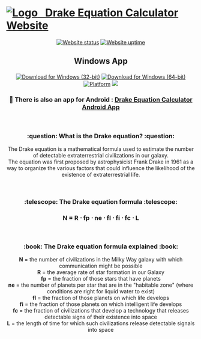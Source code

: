 # [![Logo](https://user-images.githubusercontent.com/86963425/220344222-3c05930c-d7dd-4f80-8d00-271a9bbbad60.png)&nbsp;&nbsp;&nbsp;Drake Equation Calculator Website](https://nickmihal.github.io/Drake-Equation-Calculator/)

<div align="center">

[![Website status](https://img.shields.io/uptimerobot/status/m793785666-85863a9bb342801a83a7a610?label=website%20status&style=for-the-badge&logo=WPExplorer&custom_uptime_ratio=100)](https://stats.uptimerobot.com/Jxv32sBDoP) 
[![Website uptime](https://img.shields.io/uptimerobot/ratio/m793785666-85863a9bb342801a83a7a610?label=website%20uptime&style=for-the-badge&logo=WPExplorer)](https://stats.uptimerobot.com/Jxv32sBDoP)
  
<div>

<h2>

Windows App </h2>

[![Download for Windows (32-bit)](https://img.shields.io/badge/Download%20for%20Windows%20(32--bit)-v1.0.0.0-blue?style=for-the-badge)](https://github.com/NickMihal/Drake-Equation-Calculator/releases/download/v1.0.0.0/Drake.Equation.Calculator_Win32.exe)
[![Download for Windows (64-bit)](https://img.shields.io/badge/Download%20for%20Windows%20(64--bit)-v1.0.0.0-blue?style=for-the-badge)](https://github.com/NickMihal/Drake-Equation-Calculator/releases/download/v1.0.0.0/Drake.Equation.Calculator_Win64.exe)
[![Platform](https://img.shields.io/badge/Platform-Windows-blue.svg?style=for-the-badge&logo=windows)](https://en.wikipedia.org/wiki/Microsoft_Windows)
<a href="https://github.com/NickMihal/Drake-Equation-Calculator/releases" target="_blank"><img src="https://img.shields.io/badge/All%20Releases-View%20on%20GitHub-blue?logo=github&style=for-the-badge"></a>

<h3>

:iphone: There is also an app for Android : [Drake Equation Calculator Android App](https://github.com/NickMihal/Drake-Equation-Calculator-Android/) </h3>

<br>
<h3><p align="center">:question: What is the Drake equation? :question:</p></h3>

<p align="center"> The Drake equation is a mathematical formula used to estimate the number of detectable extraterrestrial civilizations in our galaxy. <br>
The equation was first proposed by astrophysicist Frank Drake in 1961 as a way to organize the various factors that could influence the likelihood of the existence of extraterrestrial life. </p>

<br>
<h3><p align="center">:telescope: The Drake equation formula :telescope:</p></h3>

<h3><p align="center"> N = R ⋅ fp ⋅ ne ⋅ fl ⋅ fi ⋅ fc ⋅ L </p></h3>
<br>

<h3><p align="center">:book: The Drake equation formula explained :book:</p></h3>

<b>N</b> = the number of civilizations in the Milky Way galaxy with which communication might be possible <br>
<b>R</b> = the average rate of star formation in our Galaxy <br>
<b>fp</b> = the fraction of those stars that have planets <br>
<b>ne</b> = the number of planets per star that are in the "habitable zone" (where conditions are right for liquid water to exist) <br>
<b>fl</b> = the fraction of those planets on which life develops <br>
<b>fi</b> = the fraction of those planets on which intelligent life develops <br>
<b>fc</b> = the fraction of civilizations that develop a technology that releases detectable signs of their existence into space <br>
<b>L</b> = the length of time for which such civilizations release detectable signals into space <br>
